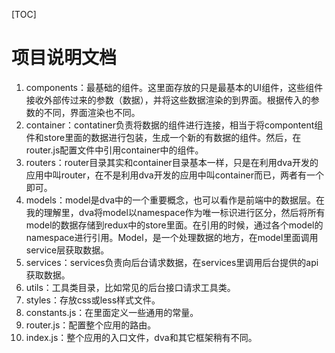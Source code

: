 [TOC]

# 项目说明文档

1. components：最基础的组件。这里面存放的只是最基本的UI组件，这些组件接收外部传过来的参数（数据），并将这些数据渲染的到界面。根据传入的参数的不同，界面渲染也不同。
2. container：contatiner负责将数据的组件进行连接，相当于将compontent组件和store里面的数据进行包装，生成一个新的有数据的组件。然后，在router.js配置文件中引用container中的组件。
3. routers：router目录其实和container目录基本一样，只是在利用dva开发的应用中叫router，在不是利用dva开发的应用中叫container而已，两者有一个即可。
4. models：model是dva中的一个重要概念，也可以看作是前端中的数据层。在我的理解里，dva将model以namespace作为唯一标识进行区分，然后将所有model的数据存储到redux中的store里面。在引用的时候，通过各个model的namespace进行引用。Model，是一个处理数据的地方，在model里面调用service层获取数据。
5. services：services负责向后台请求数据，在services里调用后台提供的api获取数据。
6. utils：工具类目录，比如常见的后台接口请求工具类。
7. styles：存放css或less样式文件。
8. constants.js：在里面定义一些通用的常量。
9. router.js：配置整个应用的路由。
10. index.js：整个应用的入口文件，dva和其它框架稍有不同。